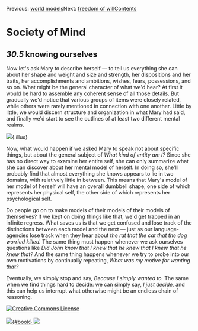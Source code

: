 <div class="chapnav">

<span class="prev">Previous: [world models](./som-30.4.html)</span><span
class="next">Next: [freedom of will](./som-30.6.html)</span><span
class="contents">[Contents](index.html)</span>
<div class="titlebar">

Society of Mind
===============

</div>

</div>

*30.5* knowing ourselves
------------------------

Now let's ask Mary to describe herself — to tell us everything she can
about her shape and weight and size and strength, her dispositions and
her traits, her accomplishments and ambitions, wishes, fears,
possessions, and so on. What might be the general character of what we'd
hear? At first it would be hard to assemble any coherent sense of all
those details. But gradually we'd notice that various groups of items
were closely related, while others were rarely mentioned in connection
with one another. Little by little, we would discern structure and
organization in what Mary had said, and finally we'd start to see the
outlines of at least two different mental realms.

![](./illus/ch30/30-4.png){.illus}

Now, what would happen if we asked Mary to speak not about specific
things, but about the general subject of *What kind of entity am I?*
Since she has no direct way to examine her entire self, she can only
summarize what she can discover about her mental model of herself. In
doing so, she'll probably find that almost everything she knows appears
to lie in two domains, with relatively little in between. This means
that Mary's model of her model of herself will have an overall dumbbell
shape, one side of which represents her physical self, the other side of
which represents her psychological self.

Do people go on to make models of their models of their models of
themselves? If we kept on doing things like that, we'd get trapped in an
infinite regress. What saves us is that we get confused and lose track
of the distinctions between each model and the next — just as our
language-agencies lose track when they hear about *the rat that the cat
that the dog worried killed.* The same thing must happen whenever we ask
ourselves questions like *Did John know that I knew that he knew that I
knew that he knew that?* And the same thing happens whenever we try to
probe into our own motivations by continually repeating, *What was my
motive for wanting that?*

Eventually, we simply stop and say, *Because I simply wanted to.* The
same when we find things hard to decide: we can simply say, *I just
decide,* and this can help us interrupt what otherwise might be an
endless chain of reasoning.

<div class="footer">

[![Creative Commons
License](http://i.creativecommons.org/l/by-nc-sa/3.0/80x15.png)](http://creativecommons.org/licenses/by-nc-sa/3.0/deed.en_US)\
\
[![](./images/som_book.jpeg){#book}
![](./images/a_logo_17.gif)](http://www.amazon.com/gp/product/0671657135?ie=UTF8&camp=1789&creativeASIN=0671657135&linkCode=xm2&tag=marvinminsky)

</div>
